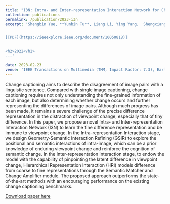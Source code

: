 ```yaml
---
title: "I3N: Intra- and Inter-representation Interaction Network for Change Captioning"
collection: publications
permalink: /publication/2023-i3n
excerpt: 'Shengbin Yue, **Yunbin Tu**, Liang Li, Ying Yang,  Shengxiang Gao, Zhengtao Yu.


[[PDF](https://ieeexplore.ieee.org/document/10050818)]


<h2>2022</h2>
---'

date: 2023-02-23
venue: 'IEEE Transactions on Multimedia (TMM, Impact Factor: 7.3), Early Access, February'
---
```


Change captioning aims to describe the disagreement of image pairs with a linguistic sentence. Compared with single image captioning, change captioning requires not only understanding the fine-grained information of each image, but also determining whether change occurs and further representing the differences of image pairs. Although much progress has been made, it remains a severe challenge of the precise difference representation in the distraction of viewpoint change, especially that of tiny difference. In this paper, we propose a novel Intra- and Inter-representation Interaction Network (I3N) to learn the fine difference representation and be immune to viewpoint change. In the Intra-representation Interaction stage, we design Geometry-Semantic Interaction Refining (GSIR) to explore the positional and semantic interactions of intra-image, which can be a prior knowledge of enduring viewpoint change and reinforce the cognition of semantic change. In the Inter-representation Interaction stage, to endow the model with the capability of pinpointing the latent difference in viewpoint change, Hierarchical Representation Interaction (HRI) models difference from coarse to fine representations through the Semantic Matcher and Change Amplifier module. The proposed approach outperforms the state-of-the-art methods with an encouraging performance on the existing change captioning benchmarks.


[Download paper here](https://ieeexplore.ieee.org/document/10050818)
